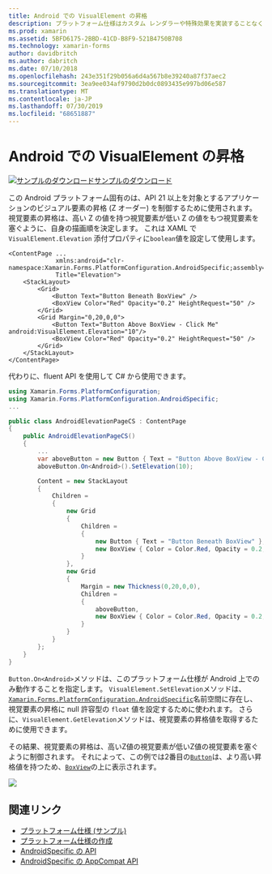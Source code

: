 ```yaml
---
title: Android での VisualElement の昇格
description: プラットフォーム仕様はカスタム レンダラーや特殊効果を実装することなく、特定のプラットフォームでのみ利用できる機能の使用を可能にします。 この記事では、API 21 以上を対象とするアプリケーションでの VisualElements の昇格を制御する、Android プラットフォーム固有のを使用する方法について説明します。
ms.prod: xamarin
ms.assetid: 5BFD6175-2BBD-41CD-B8F9-521B4750B708
ms.technology: xamarin-forms
author: davidbritch
ms.author: dabritch
ms.date: 07/10/2018
ms.openlocfilehash: 243e351f29b056a6d4a567b8e39240a87f37aec2
ms.sourcegitcommit: 3ea9ee034af9790d2b0dc0893435e997bd06e587
ms.translationtype: MT
ms.contentlocale: ja-JP
ms.lasthandoff: 07/30/2019
ms.locfileid: "68651887"
---
```

# <a name="visualelement-elevation-on-android"></a>Android での VisualElement の昇格

[![サンプルのダウンロード](~/media/shared/download.png)サンプルのダウンロード](https://docs.microsoft.com/samples/xamarin/xamarin-forms-samples/userinterface-platformspecifics)

この Android プラットフォーム固有のは、API 21 以上を対象とするアプリケーションのビジュアル要素の昇格 (Z オーダー) を制御するために使用されます。 視覚要素の昇格は、高い Z の値を持つ視覚要素が低い Z の値をもつ視覚要素を塞ぐように、自身の描画順を決定します。 これは XAML で `VisualElement.Elevation` 添付プロパティに`boolean`値を設定して使用します。

```xaml
<ContentPage ...
             xmlns:android="clr-namespace:Xamarin.Forms.PlatformConfiguration.AndroidSpecific;assembly=Xamarin.Forms.Core"
             Title="Elevation">
    <StackLayout>
        <Grid>
            <Button Text="Button Beneath BoxView" />
            <BoxView Color="Red" Opacity="0.2" HeightRequest="50" />
        </Grid>        
        <Grid Margin="0,20,0,0">
            <Button Text="Button Above BoxView - Click Me" android:VisualElement.Elevation="10"/>
            <BoxView Color="Red" Opacity="0.2" HeightRequest="50" />
        </Grid>
    </StackLayout>
</ContentPage>
```

代わりに、fluent API を使用して C# から使用できます。

```csharp
using Xamarin.Forms.PlatformConfiguration;
using Xamarin.Forms.PlatformConfiguration.AndroidSpecific;
...

public class AndroidElevationPageCS : ContentPage
{
    public AndroidElevationPageCS()
    {
        ...
        var aboveButton = new Button { Text = "Button Above BoxView - Click Me" };
        aboveButton.On<Android>().SetElevation(10);

        Content = new StackLayout
        {
            Children =
            {
                new Grid
                {
                    Children =
                    {
                        new Button { Text = "Button Beneath BoxView" },
                        new BoxView { Color = Color.Red, Opacity = 0.2, HeightRequest = 50 }
                    }
                },
                new Grid
                {
                    Margin = new Thickness(0,20,0,0),
                    Children =
                    {
                        aboveButton,
                        new BoxView { Color = Color.Red, Opacity = 0.2, HeightRequest = 50 }
                    }
                }
            }
        };
    }
}
```

`Button.On<Android>`メソッドは、このプラットフォーム仕様が Android 上でのみ動作することを指定します。 `VisualElement.SetElevation`メソッドは、[`Xamarin.Forms.PlatformConfiguration.AndroidSpecific`](xref:Xamarin.Forms.PlatformConfiguration.AndroidSpecific)名前空間に存在し、視覚要素の昇格に null 許容型の `float` 値を設定するために使われます。 さらに、`VisualElement.GetElevation`メソッドは、視覚要素の昇格値を取得するために使用できます。

その結果、視覚要素の昇格は、高いZ値の視覚要素が低いZ値の視覚要素を塞ぐように制御されます。 それによって、この例では2番目の[`Button`](xref:Xamarin.Forms.Button)は、より高い昇格値を持つため、[`BoxView`](xref:Xamarin.Forms.BoxView)の上に表示されます。

![](visualelement-elevation-images/elevation.png)

## <a name="related-links"></a>関連リンク

- [プラットフォーム仕様 (サンプル)](https://docs.microsoft.com/samples/xamarin/xamarin-forms-samples/userinterface-platformspecifics)
- [プラットフォーム仕様の作成](~/xamarin-forms/platform/platform-specifics/index.md#creating-platform-specifics)
- [AndroidSpecific の API](xref:Xamarin.Forms.PlatformConfiguration.AndroidSpecific)
- [AndroidSpecific の AppCompat API](xref:Xamarin.Forms.PlatformConfiguration.AndroidSpecific.AppCompat)
